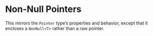 # Non-Null Pointers

This mirrors the `Pointer` type’s properties and behavior, except that it
encloses a `NonNull<T>` rather than a raw pointer.
